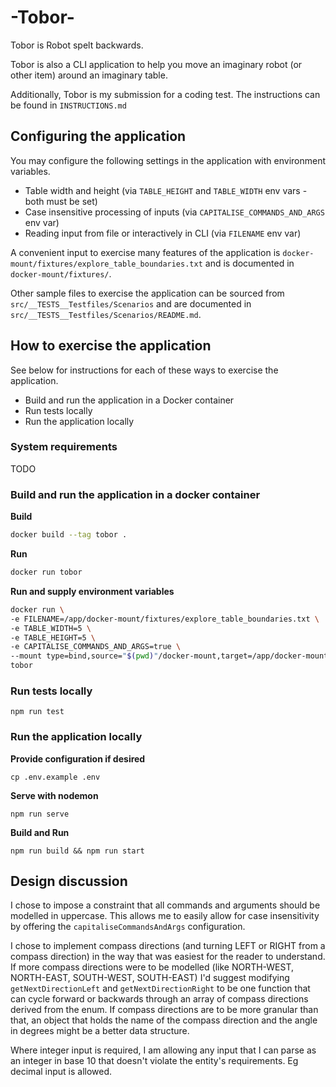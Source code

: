 # -Tobor-

Tobor is Robot spelt backwards.

Tobor is also a CLI application to help you move an imaginary robot (or other item) around an imaginary table.

Additionally, Tobor is my submission for a coding test. The instructions can be found in `INSTRUCTIONS.md`

## Configuring the application

You may configure the following settings in the application with environment variables.

- Table width and height (via `TABLE_HEIGHT` and `TABLE_WIDTH` env vars - both must be set)
- Case insensitive processing of inputs (via `CAPITALISE_COMMANDS_AND_ARGS` env var)
- Reading input from file or interactively in CLI (via `FILENAME` env var)

 A convenient input to exercise many features of the application is `docker-mount/fixtures/explore_table_boundaries.txt` and is documented in `docker-mount/fixtures/`.

Other sample files to exercise the application can be sourced from `src/__TESTS__Testfiles/Scenarios` and are documented in `src/__TESTS__Testfiles/Scenarios/README.md`.

## How to exercise the application

See below for instructions for each of these ways to exercise the application.

- Build and run the application in a Docker container
- Run tests locally
- Run the application locally

### System requirements

TODO

### Build and run the application in a docker container

**Build**

```bash
docker build --tag tobor .
```

**Run**

```bash
docker run tobor
```

**Run and supply environment variables**

```bash
docker run \
-e FILENAME=/app/docker-mount/fixtures/explore_table_boundaries.txt \
-e TABLE_WIDTH=5 \
-e TABLE_HEIGHT=5 \
-e CAPITALISE_COMMANDS_AND_ARGS=true \
--mount type=bind,source="$(pwd)"/docker-mount,target=/app/docker-mount \
tobor
```

### Run tests locally

`npm run test`

### Run the application locally

**Provide configuration if desired**

`cp .env.example .env`

**Serve with nodemon**

`npm run serve`

**Build and Run**

`npm run build && npm run start`

## Design discussion

I chose to impose a constraint that all commands and arguments should be modelled in uppercase. This allows me to easily allow for case insensitivity by offering the `capitaliseCommandsAndArgs` configuration.

I chose to implement compass directions (and turning LEFT or RIGHT from a compass direction) in the way that was easiest for the reader to understand. If more compass directions were to be modelled (like NORTH-WEST, NORTH-EAST, SOUTH-WEST, SOUTH-EAST) I'd suggest modifying `getNextDirectionLeft` and `getNextDirectionRight` to be one function that can cycle forward or backwards through an array of compass directions derived from the enum. If compass directions are to be more granular than that, an object that holds the name of the compass direction and the angle in degrees might be a better data structure.

Where integer input is required, I am allowing any input that I can parse as an integer in base 10 that doesn't violate the entity's requirements. Eg decimal input is allowed.
